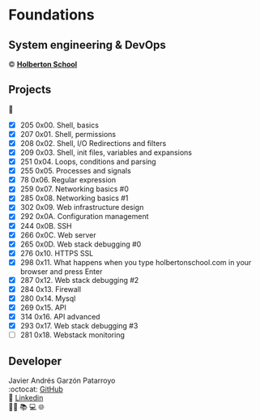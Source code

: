 # Foundations
## System engineering & DevOps
:copyright: **[Holberton School](https://www.holbertonschool.com/)**

## Projects
:open_file_folder:
* [x] 205 0x00. Shell, basics
* [x] 207 0x01. Shell, permissions
* [x] 208 0x02. Shell, I/O Redirections and filters
* [x] 209 0x03. Shell, init files, variables and expansions
* [x] 251 0x04. Loops, conditions and parsing
* [x] 255 0x05. Processes and signals
* [x]  78 0x06. Regular expression
* [x] 259 0x07. Networking basics #0
* [x] 285 0x08. Networking basics #1
* [x] 302 0x09. Web infrastructure design
* [x] 292 0x0A. Configuration management
* [x] 244 0x0B. SSH
* [x] 266 0x0C. Web server
* [x] 265 0x0D. Web stack debugging #0
* [x] 276 0x10. HTTPS SSL
* [x] 298 0x11. What happens when you type holbertonschool.com in your browser and press Enter
* [x] 287 0x12. Web stack debugging #2
* [x] 284 0x13. Firewall
* [x] 280 0x14. Mysql
* [x] 269 0x15. API
* [x] 314 0x16. API advanced
* [x] 293 0x17. Web stack debugging #3
* [ ] 281 0x18. Webstack monitoring

## Developer
Javier Andrés Garzón Patarroyo  
:octocat: [GitHub](https://github.com/javierandresgp/)  
:link: [Linkedin](https://www.linkedin.com/in/javierandresgp/)  
:man_technologist: :books: :computer: :globe_with_meridians:
